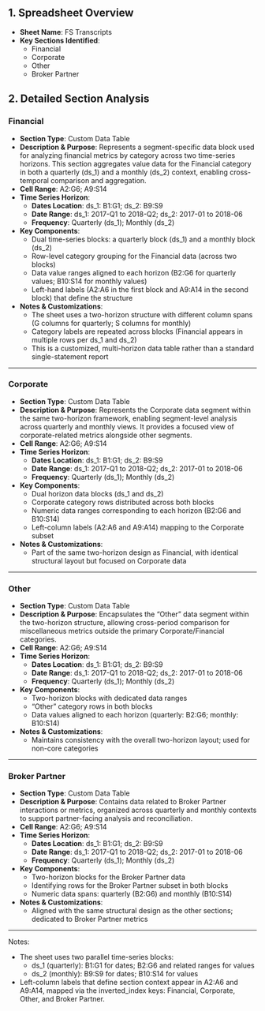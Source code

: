 ## 1. Spreadsheet Overview
- **Sheet Name**: FS Transcripts
- **Key Sections Identified**:
  - Financial
  - Corporate
  - Other
  - Broker Partner

## 2. Detailed Section Analysis

### Financial
- **Section Type**: Custom Data Table
- **Description & Purpose**: Represents a segment-specific data block used for analyzing financial metrics by category across two time-series horizons. This section aggregates value data for the Financial category in both a quarterly (ds_1) and a monthly (ds_2) context, enabling cross-temporal comparison and aggregation.
- **Cell Range**: A2:G6; A9:S14
- **Time Series Horizon**:
  - **Dates Location**: ds_1: B1:G1; ds_2: B9:S9
  - **Date Range**: ds_1: 2017-Q1 to 2018-Q2; ds_2: 2017-01 to 2018-06
  - **Frequency**: Quarterly (ds_1); Monthly (ds_2)
- **Key Components**:
  - Dual time-series blocks: a quarterly block (ds_1) and a monthly block (ds_2)
  - Row-level category grouping for the Financial data (across two blocks)
  - Data value ranges aligned to each horizon (B2:G6 for quarterly values; B10:S14 for monthly values)
  - Left-hand labels (A2:A6 in the first block and A9:A14 in the second block) that define the structure
- **Notes & Customizations**:
  - The sheet uses a two-horizon structure with different column spans (G columns for quarterly; S columns for monthly)
  - Category labels are repeated across blocks (Financial appears in multiple rows per ds_1 and ds_2)
  - This is a customized, multi-horizon data table rather than a standard single-statement report

---

### Corporate
- **Section Type**: Custom Data Table
- **Description & Purpose**: Represents the Corporate data segment within the same two-horizon framework, enabling segment-level analysis across quarterly and monthly views. It provides a focused view of corporate-related metrics alongside other segments.
- **Cell Range**: A2:G6; A9:S14
- **Time Series Horizon**:
  - **Dates Location**: ds_1: B1:G1; ds_2: B9:S9
  - **Date Range**: ds_1: 2017-Q1 to 2018-Q2; ds_2: 2017-01 to 2018-06
  - **Frequency**: Quarterly (ds_1); Monthly (ds_2)
- **Key Components**:
  - Dual horizon data blocks (ds_1 and ds_2)
  - Corporate category rows distributed across both blocks
  - Numeric data ranges corresponding to each horizon (B2:G6 and B10:S14)
  - Left-column labels (A2:A6 and A9:A14) mapping to the Corporate subset
- **Notes & Customizations**:
  - Part of the same two-horizon design as Financial, with identical structural layout but focused on Corporate data

---

### Other
- **Section Type**: Custom Data Table
- **Description & Purpose**: Encapsulates the “Other” data segment within the two-horizon structure, allowing cross-period comparison for miscellaneous metrics outside the primary Corporate/Financial categories.
- **Cell Range**: A2:G6; A9:S14
- **Time Series Horizon**:
  - **Dates Location**: ds_1: B1:G1; ds_2: B9:S9
  - **Date Range**: ds_1: 2017-Q1 to 2018-Q2; ds_2: 2017-01 to 2018-06
  - **Frequency**: Quarterly (ds_1); Monthly (ds_2)
- **Key Components**:
  - Two-horizon blocks with dedicated data ranges
  - “Other” category rows in both blocks
  - Data values aligned to each horizon (quarterly: B2:G6; monthly: B10:S14)
- **Notes & Customizations**:
  - Maintains consistency with the overall two-horizon layout; used for non-core categories

---

### Broker Partner
- **Section Type**: Custom Data Table
- **Description & Purpose**: Contains data related to Broker Partner interactions or metrics, organized across quarterly and monthly contexts to support partner-facing analysis and reconciliation.
- **Cell Range**: A2:G6; A9:S14
- **Time Series Horizon**:
  - **Dates Location**: ds_1: B1:G1; ds_2: B9:S9
  - **Date Range**: ds_1: 2017-Q1 to 2018-Q2; ds_2: 2017-01 to 2018-06
  - **Frequency**: Quarterly (ds_1); Monthly (ds_2)
- **Key Components**:
  - Two-horizon blocks for the Broker Partner data
  - Identifying rows for the Broker Partner subset in both blocks
  - Numeric data spans: quarterly (B2:G6) and monthly (B10:S14)
- **Notes & Customizations**:
  - Aligned with the same structural design as the other sections; dedicated to Broker Partner metrics

---

Notes:
- The sheet uses two parallel time-series blocks:
  - ds_1 (quarterly): B1:G1 for dates; B2:G6 and related ranges for values
  - ds_2 (monthly): B9:S9 for dates; B10:S14 for values
- Left-column labels that define section context appear in A2:A6 and A9:A14, mapped via the inverted_index keys: Financial, Corporate, Other, and Broker Partner.